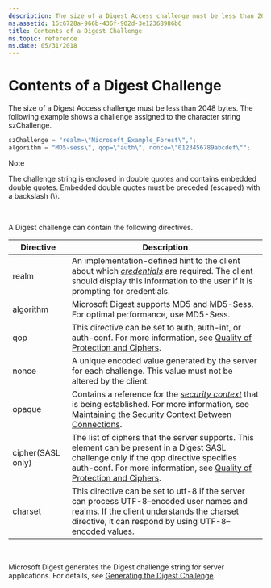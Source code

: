 ```yaml
---
description: The size of a Digest Access challenge must be less than 2048 bytes.
ms.assetid: 16c6728a-966b-436f-902d-3e12368986b6
title: Contents of a Digest Challenge
ms.topic: reference
ms.date: 05/31/2018
---
```


# Contents of a Digest Challenge

The size of a Digest Access challenge must be less than 2048 bytes. The following example shows a challenge assigned to the character string szChallenge.


```C++
szChallenge = "realm=\"Microsoft_Example_Forest\",";
algorithm = "MD5-sess\", qop=\"auth\", nonce=\"0123456789abcdef\"";
```



> [!Note]  
> The challenge string is enclosed in double quotes and contains embedded double quotes. Embedded double quotes must be preceded (escaped) with a backslash (\\).

 

A Digest challenge can contain the following directives.



| Directive         | Description                                                                                                                                                                                                                                                                                            |
|-------------------|--------------------------------------------------------------------------------------------------------------------------------------------------------------------------------------------------------------------------------------------------------------------------------------------------------|
| realm             | An implementation-defined hint to the client about which [*credentials*](/windows/desktop/SecGloss/c-gly) are required. The client should display this information to the user if it is prompting for credentials.                                                  |
| algorithm         | Microsoft Digest supports MD5 and MD5-Sess. For optimal performance, use MD5-Sess.                                                                                                                                                                                                                     |
| qop               | This directive can be set to auth, auth-int, or auth-conf. For more information, see [Quality of Protection and Ciphers](quality-of-protection-and-ciphers.md).                                                                                                                                       |
| nonce             | A unique encoded value generated by the server for each challenge. This value must not be altered by the client.                                                                                                                                                                                       |
| opaque            | Contains a reference for the [*security context*](/windows/desktop/SecGloss/s-gly) that is being established. For more information, see [Maintaining the Security Context Between Connections](maintaining-the-security-context-between-connections.md). |
| cipher(SASL only) | The list of ciphers that the server supports. This element can be present in a Digest SASL challenge only if the qop directive specifies auth-conf. For more information, see [Quality of Protection and Ciphers](quality-of-protection-and-ciphers.md).                                              |
| charset           | This directive can be set to utf-8 if the server can process UTF-8–encoded user names and realms. If the client understands the charset directive, it can respond by using UTF-8–encoded values.                                                                                                       |



 

Microsoft Digest generates the Digest challenge string for server applications. For details, see [Generating the Digest Challenge](generating-the-digest-challenge.md).

 

 
